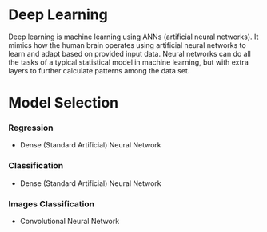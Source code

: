 # Deep Learning
Deep learning is machine learning using ANNs (artificial neural networks). It mimics how the human brain operates using artificial neural networks to learn and adapt based on provided input data. Neural networks can do all the tasks of a typical statistical model in machine learning, but with extra layers to further calculate patterns among the data set.

# Model Selection
### Regression
- Dense (Standard Artificial) Neural Network

### Classification
- Dense (Standard Artificial) Neural Network

### Images Classification
- Convolutional Neural Network